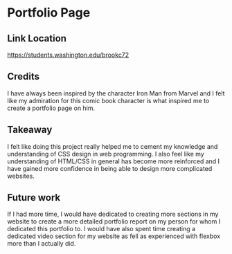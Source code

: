 # Portfolio Page

## Link Location
https://students.washington.edu/brookc72

## Credits
I have always been inspired by the character Iron Man from Marvel and I felt like my admiration for this comic book character 
is what inspired me to create a portfolio page on him.

## Takeaway
I felt like doing this project really helped me to cement my knowledge and understanding of CSS design in web programming. I also feel like my understanding of HTML/CSS
in general has become more reinforced and I have gained more confidence in being able to design more complicated websites.

## Future work
If I had more time, I would have dedicated to creating more sections in my website to create a more detailed portfolio report on my person for whom I dedicated this portfolio to.
I would have also spent time creating a dedicated video section for my website as fell as experienced with flexbox more than I actually did.









